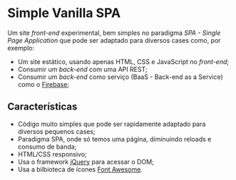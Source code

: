 # Simple Vanilla SPA

Um site *front-end* experimental, bem simples no paradigma *SPA - Single Page Application* que pode ser adaptado para diversos cases como, por exemplo:

- Um site estático, usando apenas HTML, CSS e JavaScript no *front-end*;
- Consumir um *back-end* com uma API REST;
- Consumir um *back-end* como serviço (BaaS - Back-end as a Service) como o [Firebase](https://firebase.com);

## Características

 - Código muito simples que pode ser rapidamente adaptado para diversos pequenos cases;
 - Paradigma SPA, onde só temos uma página, diminuindo reloads e consumo de banda;
 - HTML/CSS responsivo;
 - Usa o framework [jQuery](https://jquery.com/) para acessar o DOM;
 - Usa a bilbioteca de ícones [Font Awesome](https://fontawesome.com/).